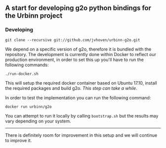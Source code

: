 ## A start for developing g2o python bindings for the Urbinn project

### Developing

```git clone --recursive git://github.com/jvhoven/urbinn-g2o.git```

We depend on a specific version of g2o, therefore it is bundled with the repository.
The development is currently done within Docker to reflect our production environment,
in order to set this up you'll have to run the following commands:

```./run-docker.sh```

This will setup the required docker container based on Ubuntu 17.10, install the required packages
and build g2o. *This step can take a while*.

In order to test the implementation you can run the following command:

```docker run urbinn/g2o```

You can attempt to run it locally by calling `bootstrap.sh` but the results may vary depending on your system.

---

There is definitely room for improvement in this setup and we will continue to improve it.

